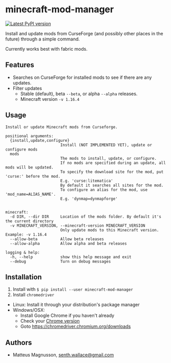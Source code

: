 # minecraft-mod-manager

[![Latest PyPI version](https://img.shields.io/pypi/v/minecraft-mod-manager.svg)](https://pypi.python.org/pypi/minecraft-mod-manager)

Install and update mods from CurseForge (and possibly other places in the future) through a simple command.

Currently works best with fabric mods.

## Features

- Searches on CurseForge for installed mods to see if there are any updates.
- Filter updates
  - Stable (default), beta `--beta`, or alpha `--alpha` releases.
  - Minecraft version `-v 1.16.4`

## Usage

```
Install or update Minecraft mods from Curseforge.

positional arguments:
  {install,update,configure}
                        Install (NOT IMPLEMENTED YET), update or configure mods
  mods
                        The mods to install, update, or configure.
                        If no mods are specified during an update, all mods will be updated.
                        To specify the download site for the mod, put 'curse:' before the mod.
                        E.g. 'curse:litematica'
                        By default it searches all sites for the mod.
                        To configure an alias for the mod, use 'mod_name=ALIAS_NAME'.
                        E.g. 'dynmap=dynmapforge'


minecraft:
  -d DIR, --dir DIR     Location of the mods folder. By default it's the current directory
  -v MINECRAFT_VERSION, --minecraft-version MINECRAFT_VERSION
                        Only update mods to this Minecraft version. Example: -v 1.16.4
  --allow-beta          Allow beta releases
  --allow-alpha         Allow alpha and beta releases

logging & help:
  -h, --help            show this help message and exit
  --debug               Turn on debug messages
```

## Installation

1. Install with `$ pip install --user minecraft-mod-manager`
1. Install `chromedriver`

- Linux: Install it through your distribution's package manager
- Windows/OSX:
  - Install Google Chrome if you haven't already
  - Check your [Chrome version](chrome://settings/help)
  - Goto https://chromedriver.chromium.org/downloads

## Authors

- Matteus Magnusson, senth.wallace@gmail.com
